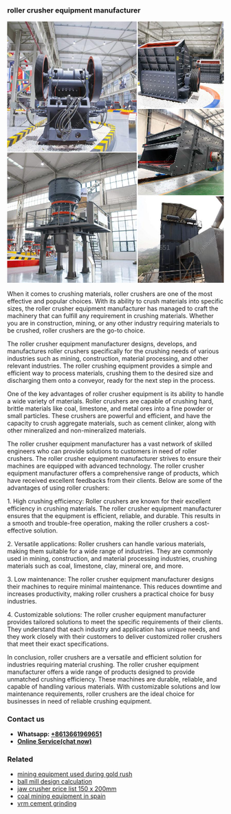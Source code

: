 <h3>roller crusher equipment manufacturer</h3><img src='1703042427.jpg' alt=''><p>When it comes to crushing materials, roller crushers are one of the most effective and popular choices. With its ability to crush materials into specific sizes, the roller crusher equipment manufacturer has managed to craft the machinery that can fulfill any requirement in crushing materials. Whether you are in construction, mining, or any other industry requiring materials to be crushed, roller crushers are the go-to choice.</p><p>The roller crusher equipment manufacturer designs, develops, and manufactures roller crushers specifically for the crushing needs of various industries such as mining, construction, material processing, and other relevant industries. The roller crushing equipment provides a simple and efficient way to process materials, crushing them to the desired size and discharging them onto a conveyor, ready for the next step in the process.</p><p>One of the key advantages of roller crusher equipment is its ability to handle a wide variety of materials. Roller crushers are capable of crushing hard, brittle materials like coal, limestone, and metal ores into a fine powder or small particles. These crushers are powerful and efficient, and have the capacity to crush aggregate materials, such as cement clinker, along with other mineralized and non-mineralized materials.</p><p>The roller crusher equipment manufacturer has a vast network of skilled engineers who can provide solutions to customers in need of roller crushers. The roller crusher equipment manufacturer strives to ensure their machines are equipped with advanced technology. The roller crusher equipment manufacturer offers a comprehensive range of products, which have received excellent feedbacks from their clients. Below are some of the advantages of using roller crushers:</p><p>1. High crushing efficiency: Roller crushers are known for their excellent efficiency in crushing materials. The roller crusher equipment manufacturer ensures that the equipment is efficient, reliable, and durable. This results in a smooth and trouble-free operation, making the roller crushers a cost-effective solution.</p><p>2. Versatile applications: Roller crushers can handle various materials, making them suitable for a wide range of industries. They are commonly used in mining, construction, and material processing industries, crushing materials such as coal, limestone, clay, mineral ore, and more.</p><p>3. Low maintenance: The roller crusher equipment manufacturer designs their machines to require minimal maintenance. This reduces downtime and increases productivity, making roller crushers a practical choice for busy industries.</p><p>4. Customizable solutions: The roller crusher equipment manufacturer provides tailored solutions to meet the specific requirements of their clients. They understand that each industry and application has unique needs, and they work closely with their customers to deliver customized roller crushers that meet their exact specifications.</p><p>In conclusion, roller crushers are a versatile and efficient solution for industries requiring material crushing. The roller crusher equipment manufacturer offers a wide range of products designed to provide unmatched crushing efficiency. These machines are durable, reliable, and capable of handling various materials. With customizable solutions and low maintenance requirements, roller crushers are the ideal choice for businesses in need of reliable crushing equipment.</p><h3>Contact us</h3><ul><li><strong>Whatsapp:&nbsp;<a href="https://wa.me/8613661969651">+8613661969651</a></strong></li><li><a href="https://swt.shibang-china.com/?git&amp;zhl&amp;roller crusher equipment manufacturer"><strong>Online Service(chat now)</strong></a></li></ul><h3>Related</h3><ul><li><a href='mining equipment used during gold rush.md'>mining equipment used during gold rush</a></li><li><a href='ball mill design calculation.md'>ball mill design calculation</a></li><li><a href='jaw crusher price list 150 x 200mm.md'>jaw crusher price list 150 x 200mm</a></li><li><a href='coal mining equipment in spain.md'>coal mining equipment in spain</a></li><li><a href='vrm cement grinding.md'>vrm cement grinding</a></li></ul>